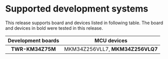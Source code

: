 # Supported development systems

This release supports board and devices listed in following table. The board and devices in bold were tested in this release.

|Development boards|MCU devices|
|:--:              |:--:       |
|**TWR-KM34Z75M**|MKM34Z256VLL7, **MKM34Z256VLQ7**|
